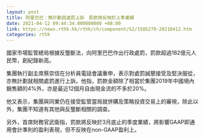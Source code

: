 ```yaml
---
layout: post
title: 阿里巴巴：無計劃就處罰上訴　罰款將反映於上季業績
date: 2021-04-12 09:44:34.000000000 +08:00
link: https://news.rthk.hk/rthk/ch/component/k2/1585279-20210412.htm
categories: rthk
---
```


國家市場監管總局根據反壟斷法，向阿里巴巴作出行政處罰，罰款超過182億元人民幣，創紀錄新高。

集團執行副主席蔡崇信在分析員電話會議重申，表示對處罰誠懇接受及堅決服從，亦無計劃就相關處罰進行上訴。他指，罰款金額除了相當於集團2019年中國境內銷售額的4%外，亦是最近12個月自由現金流的不多於20%。

他又表示，集團與同業仍在接受監管當局就併購及策略投資交易上的審視，除此以外，集團不知道有其他與反壟斷相關的調查。

另外，首席財務官武衛指，罰款將反映於3月底止的季度業績，將影響GAAP即通用會計準則的盈利表現，但不反映在non-GAAP盈利上。
